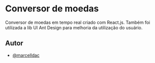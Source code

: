 
# Conversor de moedas
Conversor de moedas em tempo real criado com React.js. Também foi utilizada a lib UI Ant Design para melhoria da utilização do usuário.


## Autor

- [@marcelldac](https://www.github.com/marcelldac)

